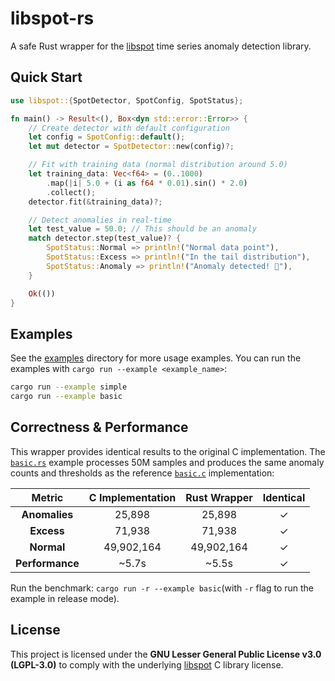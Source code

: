 # libspot-rs

A safe Rust wrapper for the [libspot](https://github.com/asiffer/libspot) time series anomaly detection library.

## Quick Start

```rust
use libspot::{SpotDetector, SpotConfig, SpotStatus};

fn main() -> Result<(), Box<dyn std::error::Error>> {
    // Create detector with default configuration
    let config = SpotConfig::default();
    let mut detector = SpotDetector::new(config)?;

    // Fit with training data (normal distribution around 5.0)
    let training_data: Vec<f64> = (0..1000)
        .map(|i| 5.0 + (i as f64 * 0.01).sin() * 2.0)
        .collect();
    detector.fit(&training_data)?;

    // Detect anomalies in real-time
    let test_value = 50.0; // This should be an anomaly
    match detector.step(test_value)? {
        SpotStatus::Normal => println!("Normal data point"),
        SpotStatus::Excess => println!("In the tail distribution"),
        SpotStatus::Anomaly => println!("Anomaly detected! 🚨"),
    }

    Ok(())
}
```

## Examples

See the [examples](./examples) directory for more usage examples.
You can run the examples with `cargo run --example <example_name>`:

```bash
cargo run --example simple
cargo run --example basic
```

## Correctness & Performance

This wrapper provides identical results to the original C implementation. The [`basic.rs`](./examples/basic.rs) example processes 50M samples and produces the same anomaly counts and thresholds as the reference [`basic.c`](https://asiffer.github.io/libspot/20_get_started/) implementation:

| Metric | C Implementation | Rust Wrapper | Identical |
|:------:|:----------------:|:------------:|:--------:|
| **Anomalies** | 25,898 | 25,898 | ✓ |
| **Excess** | 71,938 | 71,938 | ✓ |
| **Normal** | 49,902,164 | 49,902,164 | ✓ |
| **Performance** | ~5.7s | ~5.5s | ✓ |

Run the benchmark: `cargo run -r --example basic`(with `-r` flag to run the example in release mode).

## License

This project is licensed under the **GNU Lesser General Public License v3.0 (LGPL-3.0)**
to comply with the underlying [libspot](https://github.com/asiffer/libspot) C library license.
